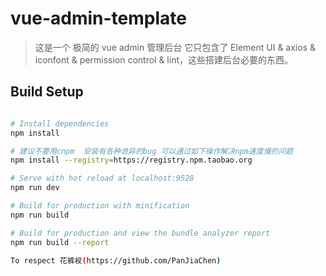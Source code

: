 # vue-admin-template

> 这是一个 极简的 vue admin 管理后台 
它只包含了 Element UI & axios & iconfont & permission control & lint，这些搭建后台必要的东西。

## Build Setup

```bash

# Install dependencies
npm install

# 建议不要用cnpm  安装有各种诡异的bug 可以通过如下操作解决npm速度慢的问题
npm install --registry=https://registry.npm.taobao.org

# Serve with hot reload at localhost:9528
npm run dev

# Build for production with minification
npm run build

# Build for production and view the bundle analyzer report
npm run build --report

To respect 花裤衩(https://github.com/PanJiaChen)


